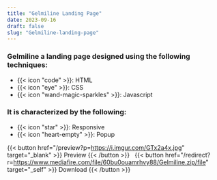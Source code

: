 ```yaml
---
title: "Gelmiline Landing Page"
date: 2023-09-16
draft: false
slug: "Gelmiline-landing-page"
---
```

### __Gelmiline__ a __landing page__ designed using the following techniques:
- {{< icon "code" >}}: HTML
- {{< icon "eye" >}}: CSS
- {{< icon "wand-magic-sparkles" >}}: Javascript  

### It is characterized by the following:
- {{< icon "star" >}}: Responsive
- {{< icon "heart-empty" >}}:  Popup

<!--adsense-->

{{< button href="/preview?p=https://i.imgur.com/GTx2a4x.jpg" target="_blank" >}}
Preview
{{< /button >}} &nbsp; {{< button href="/redirect?r=https://www.mediafire.com/file/60bu0ouamrhvy88/Gelmiline.zip/file" target="_self" >}}
Download
{{< /button >}}